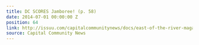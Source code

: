 ```yaml
---
title: DC SCORES Jamboree! (p. 58)
date: 2014-07-01 00:00:00 Z
position: 64
link: http://issuu.com/capitalcommunitynews/docs/east-of-the-river-magazine-july-201_2cc5c74640f144
source: Capital Community News
---
```


